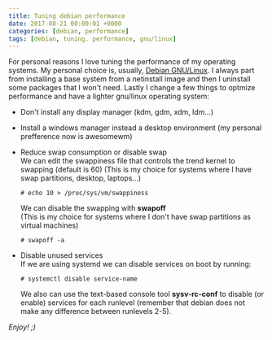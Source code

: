 ```yaml
---
title: Tuning debian performance
date: 2017-08-21 00:00:01 +0000
categories: [debian, performance]
tags: [debian, tuning. performance, gnu/linux]
---
```


For personal reasons I love tuning the performance of my operating systems.
My personal choice is, usually, [Debian GNU/Linux](https://www.debian.org/).
I always part from installing a base system from a netinstall image and then I uninstall some packages that I won't need.
Lastly I change a few things to optmize performance and have a lighter gnu/linux operating system:

- Don't install any display manager (kdm, gdm, xdm, ldm...)
- Install a windows manager instead a desktop environment (my personal prefference now is awesomewm)
- Reduce swap consumption or disable swap  
	We can edit the swappiness file that controls the trend kernel to swapping (default is 60)
	(This is my choice for systems where I have swap partitions, desktop, laptops...)

	```console
	# echo 10 > /proc/sys/vm/swappiness
	```

	We can disable the swapping with **swapoff**  
	(This is my choice for systems where I don't have swap partitions as virtual machines)
	
	```console
	# swapoff -a
	```

- Disable unused services  
	If we are using systemd we can disable services on boot by running:

	```console
	# systemctl disable service-name
	```

	We also can use the text-based console tool **sysv-rc-conf** to disable (or enable) services for each runlevel
	(remember that debian does not make any difference between runlevels 2-5).

_Enjoy! ;)_